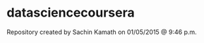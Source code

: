 datasciencecoursera
===================

Repository created by Sachin Kamath on 01/05/2015 @ 9:46 p.m.

